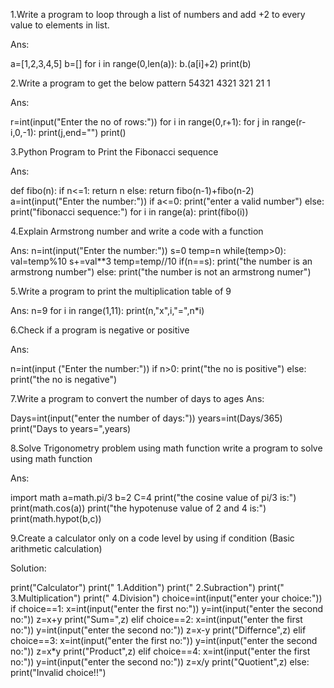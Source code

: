 1.Write a program to loop through a list of numbers and add +2 to every value to elements in list.

Ans:

a=[1,2,3,4,5]
b=[]
for i in range(0,len(a)):
  b.(a[i]+2)
print(b)

2.Write a program to get the below pattern
54321
4321
321
21
1

Ans:

r=int(input("Enter the no of rows:"))
for i in range(0,r+1):
 for j in range(r-i,0,-1):
    print(j,end="")
  print()

3.Python Program to Print the Fibonacci sequence

Ans:

def fibo(n):
 if n<=1:
    return n
 else:
    return fibo(n-1)+fibo(n-2)
a=int(input("Enter the number:"))
if a<=0:
print("enter a valid number")
else:
print("fibonacci sequence:")
for i in range(a):
    print(fibo(i))

4.Explain Armstrong number and write a code with a function

Ans:
n=int(input("Enter the number:"))
s=0
temp=n
while(temp>0):
 val=temp%10
 s+=val**3
 temp=temp//10
if(n==s):
print("the number is an armstrong number")
else:
print("the number is not an armstrong numer")

5.Write a program to print the multiplication table of 9

Ans:
n=9
for i in range(1,11):
 print(n,"x",i,"=",n*i)

6.Check if a program is negative or positive

Ans:

n=int(input ("Enter the number:"))
if n>0:
 print("the no is positive")
else:
 print("the no is negative")

7.Write a program to convert the number of days to ages
Ans:

Days=int(input("enter the number of days:"))
years=int(Days/365)
print("Days to years=",years)

8.Solve Trigonometry problem using math function write a program to solve using math function

Ans:

import math
a=math.pi/3
b=2
C=4
print("the cosine value of pi/3 is:")
print(math.cos(a))
print("the hypotenuse value of 2 and 4 is:")
print(math.hypot(b,c))

9.Create a calculator only on a code level by using if condition (Basic arithmetic calculation)

Solution:

print("Calculator")
print(" 1.Addition")
print(" 2.Subraction")
print(" 3.Multiplication")
print(" 4.Division")
choice=int(input("enter your choice:"))
if choice==1:
 x=int(input("enter the first no:"))
 y=int(input("enter the second no:"))
 z=x+y
 print("Sum=",z)
elif choice==2:
 x=int(input("enter the first no:"))
 y=int(input("enter the second no:"))
 z=x-y
 print("Differnce",z)
elif choice==3:
 x=int(input("enter the first no:"))
 y=int(input("enter the second no:"))
 z=x*y
 print("Product",z)
elif choice==4:
 x=int(input("enter the first no:"))
 y=int(input("enter the second no:"))
 z=x/y
 print("Quotient",z)
else:
  print("Invalid choice!!")
